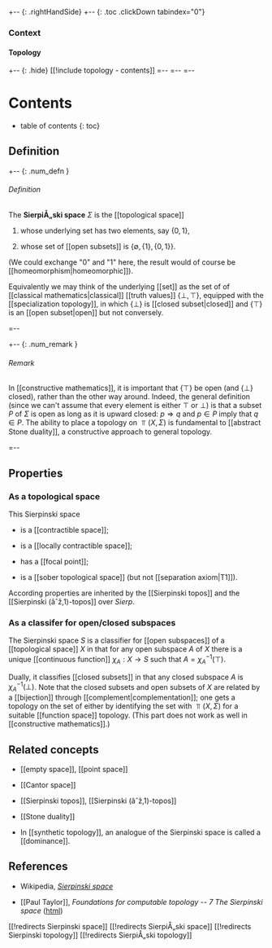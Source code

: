 
+-- {: .rightHandSide}
+-- {: .toc .clickDown tabindex="0"}
### Context
#### Topology
+-- {: .hide}
[[!include topology - contents]]
=--
=--
=--

# Contents
* table of contents
{: toc}

## Definition

+-- {: .num_defn }
###### Definition

The __SierpiÅ„ski space__ $\Sigma$ is the [[topological space]] 

1. whose underlying set has two elements, say $\{0,1\}$,

1. whose set of [[open subsets]] is $\left\{ \emptyset, \{1\}, \{0,1\}  \right\}$.

(We could exchange "0" and "1" here, the result would of course be [[homeomorphism|homeomorphic]]).

Equivalently we may think of the underlying [[set]] as the set of of [[classical mathematics|classical]] [[truth values]]  $\{\bot, \top\}$, equipped with the [[specialization topology]], in which $\{\bot\}$ is [[closed subset|closed]] and $\{\top\}$ is an [[open subset|open]] but not conversely.  

=--


+-- {: .num_remark }
###### Remark

In [[constructive mathematics]], it is important that $\{\top\}$ be open (and $\{\bot\}$ closed), rather than the other way around.  Indeed, the general definition (since we can\'t assume that every element is either $\top$ or $\bot$) is that a subset $P$ of $\Sigma$ is open as long as it is upward closed: $p \Rightarrow q$ and $p \in P$ imply that $q \in P$.  The ability to place a topology on $\Top(X,\Sigma)$ is fundamental to [[abstract Stone duality]], a constructive approach to general topology.

=--


## Properties

### As a topological space

This Sierpinski space 

* is a [[contractible space]];

* is a [[locally contractible space]];

* has a [[focal point]];

* is a [[sober topological space]] (but not [[separation axiom|T1]]).

According properties are inherited by the [[Sierpinski topos]] and the [[Sierpinski (âˆž,1)-topos]] over $Sierp$.


### As a classifer for open/closed subspaces

The Sierpinski space $S$ is a classifier for [[open subspaces]] of a [[topological space]] $X$ in that for any open subspace $A$ of $X$ there is a unique [[continuous function]] $\chi_A: X \to S$ such that $A = \chi_A^{-1}(\top)$.  

Dually, it classifies [[closed subsets]] in that any closed subspace $A$ is $\chi_A^{-1}(\bot)$.  Note that the closed subsets and open subsets of $X$ are related by a [[bijection]] through [[complement|complementation]]; one gets a topology on the set of either by identifying the set with $\Top(X,\Sigma)$ for a suitable [[function space]] topology.  (This part does not work as well in [[constructive mathematics]].)


## Related concepts

* [[empty space]], [[point space]]

* [[Cantor space]]

* [[Sierpinski topos]], [[Sierpinski (âˆž,1)-topos]]

* [[Stone duality]]

* In [[synthetic topology]], an analogue of the Sierpinski space is called a [[dominance]].


## References

* Wikipedia, _[Sierpinski space](https://en.wikipedia.org/wiki/Sierpi%C5%84ski_space)_

* [[Paul Taylor]],  _Foundations for computable topology -- 7 The Sierpinski space_ ([html](http://www.paultaylor.eu/ASD/foufct/sierpinski.html))


[[!redirects Sierpinski space]]
[[!redirects SierpiÅ„ski space]]
[[!redirects Sierpinski topology]]
[[!redirects SierpiÅ„ski topology]]
